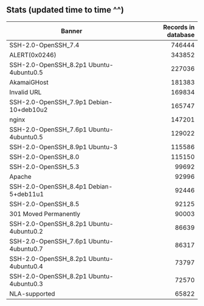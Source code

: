 Stats (updated time to time ^^)
----

Banner|Records in database
|---|--:|
SSH-2.0-OpenSSH_7.4|746444
 ALERT(0x0246) |343852
SSH-2.0-OpenSSH_8.2p1 Ubuntu-4ubuntu0.5|227036
AkamaiGHost|181383
Invalid URL|169834
SSH-2.0-OpenSSH_7.9p1 Debian-10+deb10u2|165747
nginx|147201
SSH-2.0-OpenSSH_7.6p1 Ubuntu-4ubuntu0.5|129022
SSH-2.0-OpenSSH_8.9p1 Ubuntu-3|115586
SSH-2.0-OpenSSH_8.0|115150
SSH-2.0-OpenSSH_5.3|99692
Apache|92996
SSH-2.0-OpenSSH_8.4p1 Debian-5+deb11u1|92446
SSH-2.0-OpenSSH_8.5|92125
301 Moved Permanently|90003
SSH-2.0-OpenSSH_8.2p1 Ubuntu-4ubuntu0.2|86639
SSH-2.0-OpenSSH_7.6p1 Ubuntu-4ubuntu0.7|86317
SSH-2.0-OpenSSH_8.2p1 Ubuntu-4ubuntu0.4|73797
SSH-2.0-OpenSSH_8.2p1 Ubuntu-4ubuntu0.3|72570
 NLA-supported|65822
